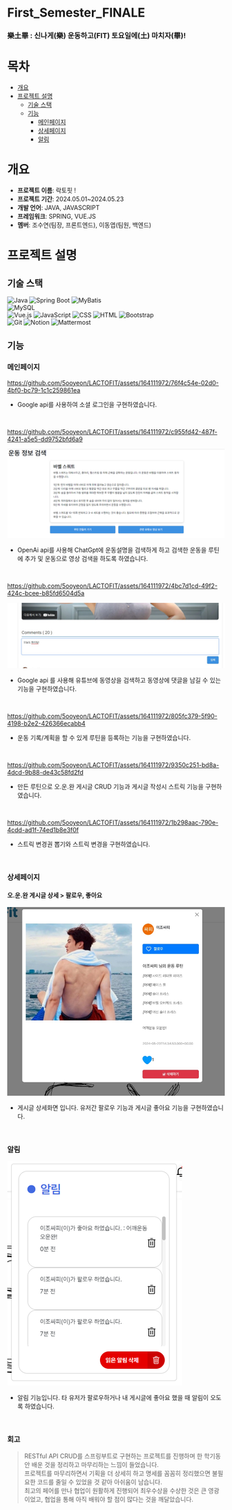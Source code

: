 # First_Semester_FINALE

### 樂土畢 : 신나게(樂) 운동하고(FIT) 토요일에(土) 마치자(畢)! 

# 목차
- [개요](#개요)
- [프로젝트 설명](#프로젝트-설명)
  - [기술 스택](#기술-스택)
  - [기능](#기능)
    - [메인페이지](#메인페이지)
    - [상세페이지](#상세페이지)
    - [알림](#알림)

# 개요
- **프로젝트 이름**: 락토핏 ! 
- **프로젝트 기간**: 2024.05.01~2024.05.23
- **개발 언어**: JAVA, JAVASCRIPT
- **프레임워크**: SPRING, VUE.JS 
- **멤버**: 조수연(팀장, 프론트엔드), 이동엽(팀원, 백엔드)

# 프로젝트 설명

## 기술 스택
![Java](https://img.shields.io/badge/Java-000000?style=flat-square&logo=openjdk&logoColor=white)
  ![Spring Boot](https://img.shields.io/badge/Spring_Boot-6DB33F?style=flat-square&logo=spring-boot&logoColor=white)
  ![MyBatis](https://img.shields.io/badge/MyBatis-FA5941?style=flat-square&logo=mybatis&logoColor=white)  
  ![MySQL](https://img.shields.io/badge/MySQL-4479A1?style=flat-square&logo=mysql&logoColor=white)  
  ![Vue.js](https://img.shields.io/badge/Vue.js-4FC08D?style=flat-square&logo=vue.js&logoColor=white)
  ![JavaScript](https://img.shields.io/badge/JavaScript-F7DF1E?style=flat-square&logo=javascript&logoColor=black)
  ![CSS](https://img.shields.io/badge/CSS-1572B6?style=flat-square&logo=css3&logoColor=white)
  ![HTML](https://img.shields.io/badge/HTML-E34F26?style=flat-square&logo=html5&logoColor=white)
  ![Bootstrap](https://img.shields.io/badge/Bootstrap-7952B3?style=flat-square&logo=bootstrap&logoColor=white)  
  ![Git](https://img.shields.io/badge/Git-F05032?style=flat-square&logo=git&logoColor=white) 
  ![Notion](https://img.shields.io/badge/Notion-000000?style=flat-square&logo=notion&logoColor=white)
  ![Mattermost](https://img.shields.io/badge/Mattermost-0058CC?style=flat-square&logo=mattermost&logoColor=white)  


## 기능

### 메인페이지

https://github.com/5ooyeon/LACTOFIT/assets/164111972/76f4c54e-02d0-4bf0-bc79-1c1c259861ea

* Google api를 사용하여 소셜 로그인을 구현하였습니다.

<br>

https://github.com/5ooyeon/LACTOFIT/assets/164111972/c955fd42-487f-4241-a5e5-dd9752bfd6a9

![gpt_운동검색2.png](./readmeimg/gpt_운동검색2.png)

* OpenAi api를 사용해 ChatGpt에 운동설명을 검색하게 하고 검색한 운동을 루틴에 추가 및 운동으로 영상 검색을 하도록 하였습니다.

<br>

https://github.com/5ooyeon/LACTOFIT/assets/164111972/4bc7d1cd-49f2-424c-bcee-b85fd6504d5a

![운동영상4_댓글.jpg](./readmeimg/운동영상4_댓글.jpg)

* Google api 를 사용해 유튜브에 동영상을 검색하고 동영상에 댓글을 남길 수 있는 기능을 구현하였습니다.

<br>

https://github.com/5ooyeon/LACTOFIT/assets/164111972/805fc379-5f90-4198-b2e2-426366ecabb4

* 운동 기록/계획을 할 수 있게 루틴을 등록하는 기능을 구현하였습니다.
  
<br>

https://github.com/5ooyeon/LACTOFIT/assets/164111972/9350c251-bd8a-4dcd-9b88-de43c58fd2fd

* 만든 루틴으로 오.운.완 게시글 CRUD 기능과 게시글 작성시 스트릭 기능을 구현하였습니다.

<br>

https://github.com/5ooyeon/LACTOFIT/assets/164111972/1b298aac-790e-4cdd-ad1f-74ed1b8e3f0f

* 스트릭 변경권 뽑기와 스트릭 변경을 구현하였습니다.

<br>

### 상세페이지

#### 오.운.완 게시글 상세 > 팔로우, 좋아요

![루틴7.jpg](./readmeimg/루틴7.jpg)

* 게시글 상세화면 입니다. 유저간 팔로우 기능과 게시글 좋아요 기능을 구현하였습니다.

<br>

### 알림

![알림창.png](./readmeimg/알림창.png)

* 알림 기능입니다. 타 유저가 팔로우하거나 내 게시글에 좋아요 했을 때 알림이 오도록 하였습니다.

<br>

### 회고  
> RESTful API CRUD를 스프링부트로 구현하는 프로젝트를 진행하며 한 학기동안 배운 것을 정리하고 마무리하는 느낌이 들었습니다.<br>
> 프로젝트를 마무리하면서 기획을 더 상세히 하고 명세를 꼼꼼히 정리했으면 불필요한 코드를 줄일 수 있었을 것 같아 아쉬움이 남습니다.<br>
> 최고의 페어를 만나 협업이 원활하게 진행되어 최우수상을 수상한 것은 큰 영광이었고, 협업을 통해 아직 배워야 할 점이 많다는 것을 깨달았습니다.

